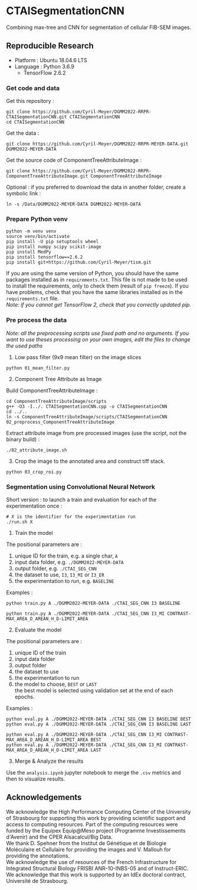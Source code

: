 # CTAISegmentationCNN
Combining max-tree and CNN for segmentation of cellular FIB-SEM images.

## Reproducible Research

* Platform : Ubuntu 18.04.6 LTS
* Language : Python 3.6.9
  * TensorFlow 2.6.2

### Get code and data
Get this repository :
```
git clone https://github.com/Cyril-Meyer/DGMM2022-RRPR-CTAISegmentationCNN.git CTAISegmentationCNN
cd CTAISegmentationCNN
```
Get the data :
```
git clone https://github.com/Cyril-Meyer/DGMM2022-RRPR-MEYER-DATA.git DGMM2022-MEYER-DATA
```
Get the source code of ComponentTreeAttributeImage :
```
git clone https://github.com/Cyril-Meyer/DGMM2022-RRPR-ComponentTreeAttributeImage.git ComponentTreeAttributeImage
```
Optional : if you preferred to download the data in another folder,
create a symbolic link :
```
ln -s /Data/DGMM2022-MEYER-DATA DGMM2022-MEYER-DATA
```

### Prepare Python venv
```
python -m venv venv
source venv/bin/activate
pip install -U pip setuptools wheel
pip install numpy scipy scikit-image
pip install MedPy
pip install tensorflow==2.6.2
pip install git+https://github.com/Cyril-Meyer/tism.git
```

If you are using the same version of Python, you should have the same
packages installed as in `requirements.txt`. This file is not made to be used to
install the requirements, only to check them (result of `pip freeze`).
If you have problems, check that you have the same libraries installed
as in the `requirements.txt` file.  
*Note: if you cannot get TensorFlow 2, check that you correctly updated pip.*

### Pre process the data
*Note: all the preprocessing scripts use fixed path and no arguments.
If you want to use theses processing on your own images, edit the files to change
the used paths*

1. Low pass filter (9x9 mean filter) on the image slices

```
python 01_mean_filter.py
```

2. Component Tree Attribute as Image

Build ComponentTreeAttributeImage :
```
cd ComponentTreeAttributeImage/scripts
g++ -O3 -I../. CTAISegmentationCNN.cpp -o CTAISegmentationCNN
cd ../..
ln -s ComponentTreeAttributeImage/scripts/CTAISegmentationCNN 02_preprocess_ComponentTreeAttributeImage
```

Extract attribute image from pre processed images (use the script, not the binary build) :
```
./02_attribute_image.sh
```

3. Crop the image to the annotated area and construct tiff stack.

```
python 03_crop_roi.py
```

### Segmentation using Convolutional Neural Network

Short version : to launch a train and evaluation for each of the experimentation once :
```
# X is the identifier for the experimentation run
./run.sh X
```

1. Train the model

The positional parameters are :
1. unique ID for the train, e.g. a single char, `A`
2. input data folder, e.g. `./DGMM2022-MEYER-DATA`
3. output folder, e.g. `./CTAI_SEG_CNN`
4. the dataset to use, `I3`, `I3_MI` or `I3_ER`
5. the experimentation to run, e.g. `BASELINE`

Examples :
```
python train.py A ./DGMM2022-MEYER-DATA ./CTAI_SEG_CNN I3 BASELINE
```
```
python train.py A ./DGMM2022-MEYER-DATA ./CTAI_SEG_CNN I3_MI CONTRAST-MAX_AREA_D_AREAN_H_D-LIMIT_AREA
```

2. Evaluate the model

The positional parameters are :
1. unique ID of the train
2. input data folder
3. output folder
4. the dataset to use
5. the experimentation to run
6. the model to choose, `BEST` or `LAST`  
   the best model is selected using validation set at the end of each epochs.

Examples :
```
python eval.py A ./DGMM2022-MEYER-DATA ./CTAI_SEG_CNN I3 BASELINE BEST
python eval.py A ./DGMM2022-MEYER-DATA ./CTAI_SEG_CNN I3 BASELINE LAST
```
```
python eval.py A ./DGMM2022-MEYER-DATA ./CTAI_SEG_CNN I3_MI CONTRAST-MAX_AREA_D_AREAN_H_D-LIMIT_AREA BEST
python eval.py A ./DGMM2022-MEYER-DATA ./CTAI_SEG_CNN I3_MI CONTRAST-MAX_AREA_D_AREAN_H_D-LIMIT_AREA LAST
```

3. Merge & Analyze the results

Use the `analysis.ipynb` jupyter notebook to merge the `.csv` metrics and then
to visualize results.


## Acknowledgements

We acknowledge the High Performance Computing Center of the University of Strasbourg for supporting this work by
providing scientific support and access to computing resources. Part of the computing resources were funded by the
Equipex Equip@Meso project (Programme Investissements d'Avenir) and the CPER Alsacalcul/Big Data.  
We thank D. Spehner from the Institut de Génétique et de Biologie Moléculaire et Cellulaire for providing the images
and V. Mallouh for providing the annotations.  
We acknowledge the use of resources of the French Infrastructure for Integrated Structural Biology FRISBI
ANR-10-INBS-05 and of Instruct-ERIC.  
We acknowledge that this work is supported by an IdEx doctoral contract, Université de Strasbourg.

